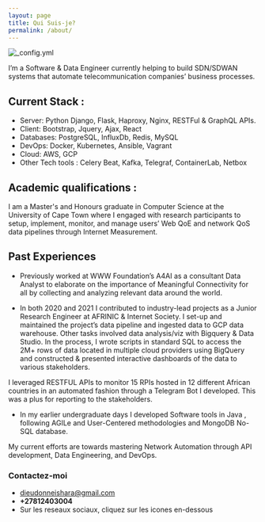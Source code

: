 ```yaml
---
layout: page
title: Qui Suis-je?
permalink: /about/
---
```

![_config.yml]({{site.baseurl}}/images/profile.jpeg)

I’m a Software & Data Engineer currently helping to build SDN/SDWAN systems that automate telecommunication companies’ business processes. 

## Current Stack : 
- Server:  Python Django, Flask, Haproxy, Nginx, RESTFul & GraphQL APIs.
- Client: Bootstrap, Jquery, Ajax, React
- Databases: PostgreSQL, InfluxDb, Redis, MySQL
- DevOps: Docker, Kubernetes, Ansible, Vagrant
- Cloud: AWS, GCP
- Other Tech tools : Celery Beat, Kafka, Telegraf, ContainerLab, Netbox

## Academic qualifications : 
I am a Master's and Honours graduate in Computer Science at the University of Cape Town where I engaged with research participants to setup, implement, monitor, and manage users’ Web QoE and network QoS data pipelines through Internet Measurement.

## Past Experiences
- Previously worked at WWW Foundation’s A4AI as a consultant Data Analyst to elaborate on the importance of Meaningful Connectivity for all by collecting and analyzing relevant data around the world.

- In both 2020 and 2021 I contributed to industry-lead projects as a Junior Research Engineer at AFRINIC & Internet Society. I set-up and maintained the project’s data pipeline and ingested data to GCP data warehouse. Other tasks involved data analysis/viz with Bigquery & Data Studio. In the process, I wrote scripts in standard SQL to access the 2M+ rows of data located in multiple cloud providers using BigQuery and constructed & presented interactive dashboards of the data to various stakeholders.

I leveraged RESTFUL APIs to monitor 15 RPIs hosted in 12 different African countries in an automated fashion through a Telegram Bot I developed. This was a plus for reporting to the stakeholders.

- In my earlier undergraduate days I developed Software tools in Java , following AGILe and User-Centered methodologies and MongoDB No-SQL database.

My current efforts are towards mastering Network Automation through API development, Data Engineering, and DevOps. 

### Contactez-moi

- [dieudonneishara@gmail.com](mailto:dieudonneishara@gmail.com)
- **+27812403004**
- Sur les reseaux sociaux, cliquez sur les icones en-dessous
